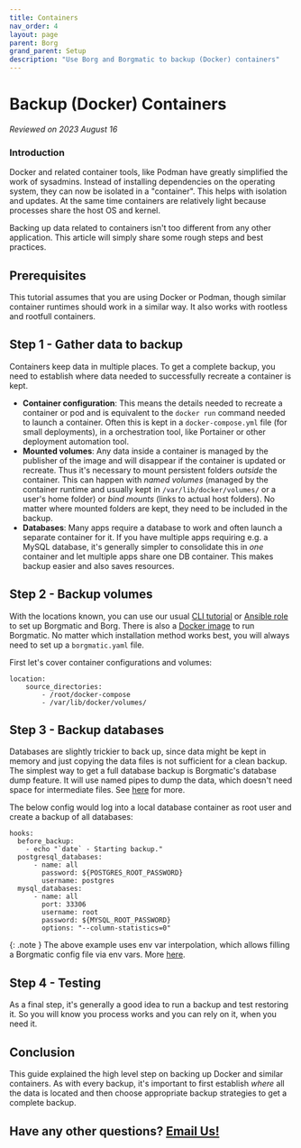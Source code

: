 ```yaml
---
title: Containers
nav_order: 4
layout: page
parent: Borg
grand_parent: Setup
description: "Use Borg and Borgmatic to backup (Docker) containers"
---
```


# Backup (Docker) Containers

_Reviewed on 2023 August 16_

### Introduction

Docker and related container tools, like Podman have greatly simplified the work of sysadmins. Instead of installing dependencies on the operating system, they can now be isolated in a "container". This helps with isolation and updates. At the same time containers are relatively light because processes share the host OS and kernel.

Backing up data related to containers isn't too different from any other application. This article will simply share some rough steps and best practices.

## Prerequisites

This tutorial assumes that you are using Docker or Podman, though similar container runtimes should work in a similar way. It also works with rootless and rootfull containers.

## Step 1 - Gather data to backup

Containers keep data in multiple places. To get a complete backup, you need to establish where data needed to successfully recreate a container is kept.

- **Container configuration**: This means the details needed to recreate a container or pod and is equivalent to the `docker run` command needed to launch a container. Often this is kept in a `docker-compose.yml` file (for small deployments), in a orchestration tool, like Portainer or other deployment automation tool.
- **Mounted volumes**: Any data inside a container is managed by the publisher of the image and will disappear if the container is updated or recreate. Thus it's necessary to mount persistent folders _outside_ the container. This can happen with _named volumes_ (managed by the container runtime and usually kept in `/var/lib/docker/volumes/` or a user's home folder) or _bind mounts_ (links to actual host folders). No matter where mounted folders are kept, they need to be included in the backup.
- **Databases**: Many apps require a database to work and often launch a separate container for it. If you have multiple apps requiring e.g. a MySQL database, it's generally simpler to consolidate this in _one_ container and let multiple apps share one DB container. This makes backup easier and also saves resources.

## Step 2 - Backup volumes

With the locations known, you can use our usual [CLI tutorial](cli) or [Ansible role](ansible) to set up Borgmatic and Borg. There is also a [Docker image](https://github.com/borgmatic-collective/docker-borgmatic) to run Borgmatic. No matter which installation method works best, you will always need to set up a `borgmatic.yaml` file.

First let's cover container configurations and volumes:

```
location:
    source_directories:
        - /root/docker-compose
        - /var/lib/docker/volumes/
```

## Step 3 - Backup databases

Databases are slightly trickier to back up, since data might be kept in memory and just copying the data files is not sufficient for a clean backup. The simplest way to get a full database backup is Borgmatic's database dump feature. It will use named pipes to dump the data, which doesn't need space for intermediate files. See [here](databases) for more.

The below config would log into a local database container as root user and create a backup of all databases:

```
hooks:
  before_backup:
    - echo "`date` - Starting backup."
  postgresql_databases:
      - name: all
        password: ${POSTGRES_ROOT_PASSWORD}
        username: postgres
  mysql_databases:
      - name: all
        port: 33306
        username: root
        password: ${MYSQL_ROOT_PASSWORD}
        options: "--column-statistics=0"
```

{: .note }
The above example uses env var interpolation, which allows filling a Borgmatic config file via env vars. More [here](https://torsion.org/borgmatic/docs/how-to/provide-your-passwords/#environment-variable-interpolation).

## Step 4 - Testing

As a final step, it's generally a good idea to run a backup and test restoring it. So you will know you process works and you can rely on it, when you need it.

## Conclusion

This guide explained the high level step on backing up Docker and similar containers. As with every backup, it's important to first establish _where_ all the data is located and then choose appropriate backup strategies to get a complete backup.

## Have any other questions? [Email Us!](mailto:hello@borgbase.com)
